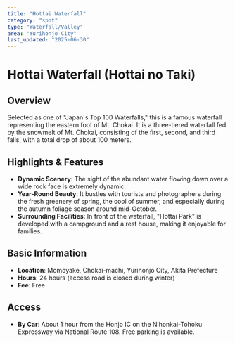 ```yaml
---
title: "Hottai Waterfall"
category: "spot"
type: "Waterfall/Valley"
area: "Yurihonjo City"
last_updated: "2025-06-30"
---
```


# Hottai Waterfall (Hottai no Taki)

## Overview
Selected as one of "Japan's Top 100 Waterfalls," this is a famous waterfall representing the eastern foot of Mt. Chokai. It is a three-tiered waterfall fed by the snowmelt of Mt. Chokai, consisting of the first, second, and third falls, with a total drop of about 100 meters.

## Highlights & Features
- **Dynamic Scenery**: The sight of the abundant water flowing down over a wide rock face is extremely dynamic.
- **Year-Round Beauty**: It bustles with tourists and photographers during the fresh greenery of spring, the cool of summer, and especially during the autumn foliage season around mid-October.
- **Surrounding Facilities**: In front of the waterfall, "Hottai Park" is developed with a campground and a rest house, making it enjoyable for families.

## Basic Information
- **Location**: Momoyake, Chokai-machi, Yurihonjo City, Akita Prefecture
- **Hours**: 24 hours (access road is closed during winter)
- **Fee**: Free

## Access
- **By Car**: About 1 hour from the Honjo IC on the Nihonkai-Tohoku Expressway via National Route 108. Free parking is available.
